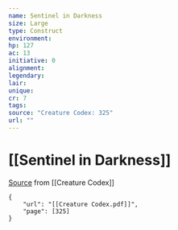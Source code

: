 ```yaml
---
name: Sentinel in Darkness
size: Large
type: Construct
environment: 
hp: 127
ac: 13
initiative: 0
alignment: 
legendary: 
lair: 
unique: 
cr: 7
tags: 
source: "Creature Codex: 325"
url: ""
---
```

# [[Sentinel in Darkness]]

[Source](zotero://open-pdf/library/items/NTNKJRHG?page=325) from [[Creature Codex]]

```pdf
{
	"url": "[[Creature Codex.pdf]]",
	"page": [325]
}
```

